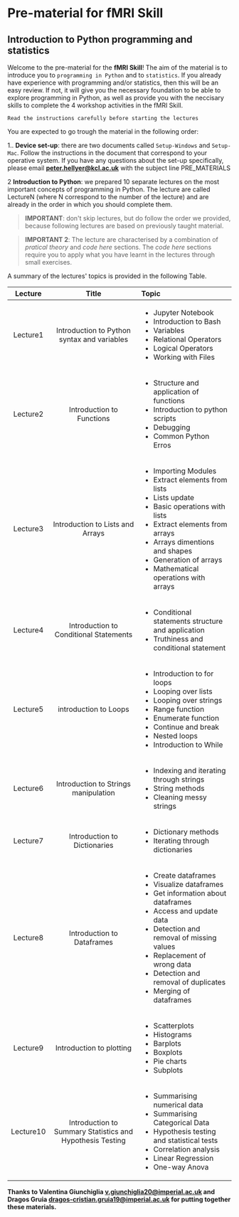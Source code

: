 # Pre-material for fMRI Skill
## Introduction to Python programming and statistics

Welcome to the pre-material for the **fMRI Skill**! The aim of the material is to introduce you to `programming in Python` and to `statistics`. If you already have experience with programming and/or statistics, then this will be an easy review. If not, it will give you the necessary foundation to be able to explore programming in Python, as well as provide you with the neccisary skills to complete the 4 workshop activities in the fMRI Skill.

```
Read the instructions carefully before starting the lectures
```

You are expected to go trough the material in the following order:

1.. **Device set-up**: there are two documents called `Setup-Windows` and `Setup-Mac`. Follow the instructions in the document that correspond to your operative system. If you have any questions about the set-up specifically, please email **peter.hellyer@kcl.ac.uk** with the subject line PRE_MATERIALS

2 **Introduction to Python**: we prepared 10 separate lectures on the most important concepts of programming in Python. The lecture are called LectureN (where N correspond to the number of the lecture) and are already in the order in which you should complete them.
    
> **IMPORTANT**: don't skip lectures, but do follow the order we provided, because following lectures are based on previously taught material.

> **IMPORTANT 2**: The lecture are characterised by a combination of *pratical theory* and *code here* sections. The *code here* sections require you to apply what you have learnt in the lectures through small exercises.

A summary of the lectures' topics is provided in the following Table.

| Lecture | Title | Topic |
| :---: | :---: |:--- |
| Lecture1 | Introduction to Python syntax and variables | <ul><li>Jupyter Notebook</li><li>Introduction to Bash</li><li>Variables</li><li>Relational Operators</li><li>Logical Operators</li><li>Working with Files</li></ul> |
| Lecture2 | Introduction to Functions |<ul><li>Structure and application of functions</li> <li>Introduction to python scripts</li><li>Debugging </li> <li>Common Python Erros </li></ul>|
| Lecture3 | Introduction to Lists and Arrays |<ul><li>Importing Modules</li><li>Extract elements from lists</li><li>Lists update</li><li>Basic operations with lists</li><li>Extract elements from arrays</li><li>Arrays dimentions and shapes</li><li>Generation of arrays</li><li>Mathematical operations with arrays</li> </ul> |
| Lecture4| Introduction to Conditional Statements| <ul><li>Conditional statements structure and application</li><li>Truthiness and conditional statement</li> </ul>|
| Lecture5| introduction to Loops | <ul><li>Introduction to for loops</li><li>Looping over lists</li><li>Looping over strings</li><li>Range function</li><li>Enumerate function</li><li>Continue and break</li><li>Nested loops</li><li>Introduction to While</li> </ul> |
| Lecture6 | Introduction to Strings manipulation | <ul><li>Indexing and iterating through strings</li><li>String methods</li><li>Cleaning messy strings</li> </ul> |
| Lecture7 | Introduction to Dictionaries | <ul><li>Dictionary methods</li><li>Iterating through dictionaries</li> </ul> |
| Lecture8 | Introduction to Dataframes | <ul><li> Create dataframes</li><li>Visualize dataframes</li><li>Get information about dataframes</li><li>Access and update data</li><li>Detection and removal of missing values</li><li>Replacement of wrong data</li><li>Detection and removal of duplicates</li><li>Merging of dataframes</li> </ul> |
| Lecture9 | Introduction to plotting | <ul><li>Scatterplots</li><li>Histograms</li><li>Barplots</li><li>Boxplots</li><li>Pie charts</li><li>Subplots</li> </ul> |
| Lecture10 | Introduction to Summary Statistics and Hypothesis Testing | <ul><li>Summarising numerical data</li><li>Summarising Categorical Data</li><li>Hypothesis testing and statistical tests</li><li>Correlation analysis</li><li>Linear Regression</li><li>One-way Anova</li> </ul> |


**Thanks to Valentina Giunchiglia <v.giunchiglia20@imperial.ac.uk> and Dragos Gruia <dragos-cristian.gruia19@imperial.ac.uk> for putting together these materials.**